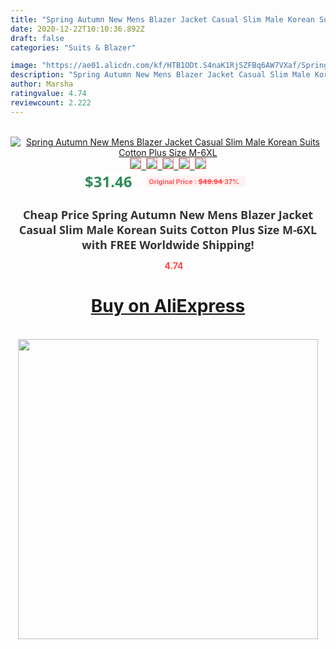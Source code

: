 ```yaml
---
title: "Spring Autumn New Mens Blazer Jacket Casual Slim Male Korean Suits Cotton Plus Size M-6XL"
date: 2020-12-22T10:10:36.892Z
draft: false
categories: "Suits & Blazer"

image: "https://ae01.alicdn.com/kf/HTB1ODt.S4naK1RjSZFBq6AW7VXaf/Spring-Autumn-Mens-Suits-Blazer-Jackets-Casual-Slim-Male-Korean-Suits-Denim-Blazer-Cotton-Male-Clothes.jpg"
description: "Spring Autumn New Mens Blazer Jacket Casual Slim Male Korean Suits Cotton Plus Size M-6XL"
author: Marsha
ratingvalue: 4.74
reviewcount: 2.222
---
```

<br>
<div style="text-align: center;">
<a href="https://s.click.aliexpress.com/e/_AKJrmz" target="_blank" rel="nofollow noopener noreferrer"><img alt="Spring Autumn New Mens Blazer Jacket Casual Slim Male Korean Suits Cotton Plus Size M-6XL" class="magnifier-image" src="https://ae01.alicdn.com/kf/HTB1ODt.S4naK1RjSZFBq6AW7VXaf/Spring-Autumn-Mens-Suits-Blazer-Jackets-Casual-Slim-Male-Korean-Suits-Denim-Blazer-Cotton-Male-Clothes.jpg_640x640.jpg">
<br>
<img style="border:1px solid salmon" src="https://ae01.alicdn.com/kf/HTB1ODt.S4naK1RjSZFBq6AW7VXaf/Spring-Autumn-Mens-Suits-Blazer-Jackets-Casual-Slim-Male-Korean-Suits-Denim-Blazer-Cotton-Male-Clothes.jpg_120x120.jpg">&nbsp;&nbsp;<img style="border:1px solid salmon" src="https://ae01.alicdn.com/kf/HTB1.k5sPVXXXXcNXXXXq6xXFXXXK/Spring-Autumn-Mens-Suits-Blazer-Jackets-Casual-Slim-Male-Korean-Suits-Denim-Blazer-Cotton-Male-Clothes.jpg_120x120.jpg">&nbsp;&nbsp;<img style="border:1px solid salmon" src="https://ae01.alicdn.com/kf/HTB1xid4PVXXXXXdaXXXq6xXFXXXR/Spring-Autumn-Mens-Suits-Blazer-Jackets-Casual-Slim-Male-Korean-Suits-Denim-Blazer-Cotton-Male-Clothes.jpg_120x120.jpg">&nbsp;&nbsp;<img style="border:1px solid salmon" src="https://ae01.alicdn.com/kf/HTB1vUaePVXXXXc7XpXXq6xXFXXX4/Spring-Autumn-Mens-Suits-Blazer-Jackets-Casual-Slim-Male-Korean-Suits-Denim-Blazer-Cotton-Male-Clothes.jpg_120x120.jpg">&nbsp;&nbsp;<img style="border:1px solid salmon" src="https://ae01.alicdn.com/kf/HTB1D9GwPVXXXXbHXXXXq6xXFXXXX/Spring-Autumn-Mens-Suits-Blazer-Jackets-Casual-Slim-Male-Korean-Suits-Denim-Blazer-Cotton-Male-Clothes.jpg_120x120.jpg"></a></div><br0>
<div style="text-align: center;"><span style="background-color: white; border: 0px; box-sizing: border-box; color: seagreen; display: inline-block; font-family: &quot;open sans&quot; , &quot;arial&quot; , &quot;helvetica&quot; , sans-serif , &quot;heiti&quot;; font-size: 24px; font-stretch: inherit; font-weight: 700; line-height: inherit; margin: 0px 10px 0px 0px; padding: 0px; vertical-align: middle;">$31.46 </span>
<span style="background: rgb(255 , 241 , 241); border-radius: 3px; border: 0px; box-sizing: border-box; color: #ff4747; display: inline-block; font-family: inherit; font-size: 12px; font-stretch: inherit; font-style: inherit; font-variant: inherit; font-weight: 600; line-height: inherit; margin: 0px; padding: 2px 5px; transform: scale(0.9); vertical-align: middle;">Original Price : <b style="text-decoration: line-through;">$49.94 </b> 37%&nbsp;&nbsp;</span></div>
<h1 style="color: #333333; display: inline-block; font-family: &quot;open sans&quot; , &quot;arial&quot; , &quot;helvetica&quot; , sans-serif , &quot;heiti&quot;; font-size: 18px; font-stretch: inherit; font-weight: 700; text-align: center;">Cheap Price Spring Autumn New Mens Blazer Jacket Casual Slim Male Korean Suits Cotton Plus Size M-6XL with FREE Worldwide Shipping!</h1>
<div style="color: #ff4747; text-align: center;">
<img src="https://4.bp.blogspot.com/-M0ZcTcb-5uY/XleCXlxnR4I/AAAAAAAAAEc/OrjgMkXV1oMQFaCRZj5HQwOCBcu3w1FegCPcBGAYYCw/s1600/star.png" style="height: 15px;">&nbsp;<b>4.74</b></div>
<div class="button_cont" align="center"><a class="buynow_a" href="https://s.click.aliexpress.com/e/_AKJrmz" target="_blank" rel="nofollow noopener noreferrer"><H1>Buy on AliExpress</H1></a></div><br>
<div class="separator" style="clear: both; text-align: center;">
<img src="https://lh3.googleusercontent.com/-pTy5HemUv9M/XlePHvY0dAI/AAAAAAAAAE4/0nX5iRUoIWY8eMW9Dpxeirr157OZliDIgCLcBGAsYHQ/s1600/badge.gif" width="480">
</div>
